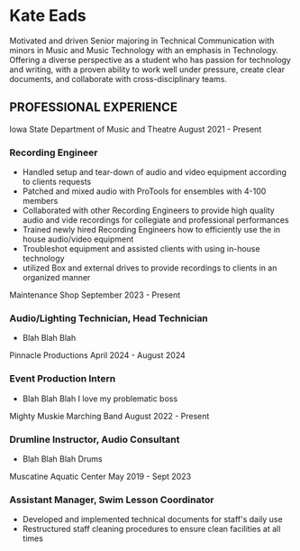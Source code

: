 Kate Eads
=========
Motivated and driven Senior majoring in Technical Communication with minors in Music and Music Technology with an emphasis in Technology. Offering a diverse perspective as a student who has passion for technology and writing, with a proven ability to work well under pressure, create clear documents, and collaborate with cross-disciplinary teams. 

## PROFESSIONAL EXPERIENCE

Iowa State Department of Music and Theatre
August 2021 - Present 
### Recording Engineer
- Handled setup and tear-down of audio and video equipment according to clients requests 
- Patched and mixed audio with ProTools for ensembles with 4-100 members 
- Collaborated with other Recording Engineers to provide high quality audio and vide recordings for collegiate and professional performances
- Trained newly hired Recording Engineers how to efficiently use the in house audio/video equipment 
- Troubleshot equipment and assisted clients with using in-house technology
- utilized Box and external drives to provide recordings to clients in an organized manner

Maintenance Shop
September 2023 - Present
### Audio/Lighting Technician, Head Technician
- Blah Blah Blah 


Pinnacle Productions
April 2024 - August 2024
### Event Production Intern
- Blah Blah Blah I love my problematic boss 

Mighty Muskie Marching Band
August 2022 - Present
### Drumline Instructor, Audio Consultant
- Blah Blah Blah Drums 

Muscatine Aquatic Center
May 2019 - Sept 2023
### Assistant Manager, Swim Lesson Coordinator
- Developed and implemented technical documents for staff's daily use
- Restructured staff cleaning procedures to ensure clean facilities at all times

